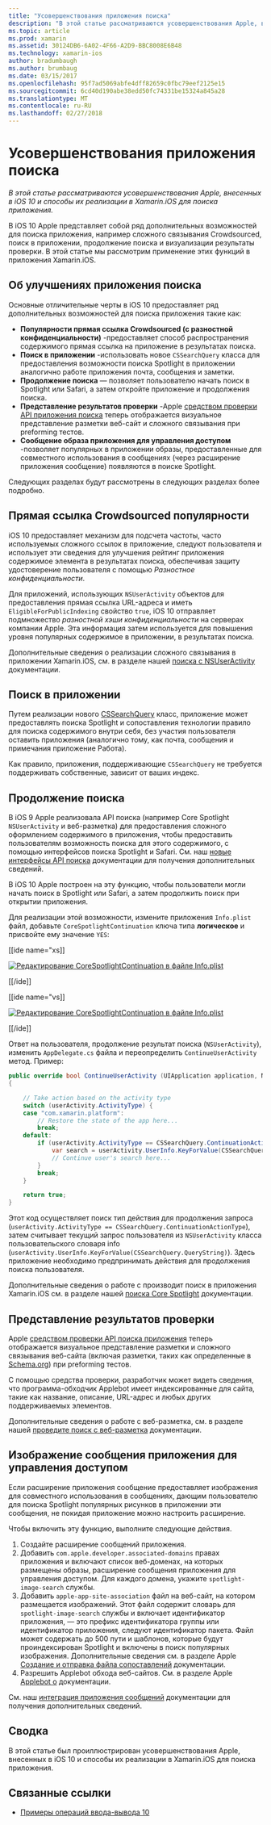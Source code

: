 ```yaml
---
title: "Усовершенствования приложения поиска"
description: "В этой статье рассматриваются усовершенствования Apple, внесенных в iOS 10 и способы их реализации в Xamarin.iOS для поиска приложения."
ms.topic: article
ms.prod: xamarin
ms.assetid: 30124DB6-6A02-4F66-A2D9-BBC8008E6B48
ms.technology: xamarin-ios
author: bradumbaugh
ms.author: brumbaug
ms.date: 03/15/2017
ms.openlocfilehash: 95f7ad5069abfe4dff82659c0fbc79eef2125e15
ms.sourcegitcommit: 6cd40d190abe38edd50fc74331be15324a845a28
ms.translationtype: MT
ms.contentlocale: ru-RU
ms.lasthandoff: 02/27/2018
---
```

# <a name="app-search-enhancements"></a>Усовершенствования приложения поиска

_В этой статье рассматриваются усовершенствования Apple, внесенных в iOS 10 и способы их реализации в Xamarin.iOS для поиска приложения._

В iOS 10 Apple представляет собой ряд дополнительных возможностей для поиска приложения, например сложного связывания Crowdsourced, поиск в приложении, продолжение поиска и визуализации результаты проверки. В этой статье мы рассмотрим применение этих функций в приложения Xamarin.iOS.

## <a name="about-app-search-enhancements"></a>Об улучшениях приложения поиска

Основные отличительные черты в iOS 10 предоставляет ряд дополнительных возможностей для поиска приложения такие как:

- **Популярности прямая ссылка Crowdsourced (с разностной конфиденциальности)** -предоставляет способ распространения содержимого прямая ссылка на приложение в результатах поиска.
- **Поиск в приложении** -использовать новое `CSSearchQuery` класса для предоставления возможности поиска Spotlight в приложении аналогично работе приложения почта, сообщения и заметки.
- **Продолжение поиска** — позволяет пользователю начать поиск в Spotlight или Safari, а затем откройте приложение и продолжения поиска.
- **Представление результатов проверки** -Apple [средством проверки API приложения поиска](https://search.developer.apple.com/appsearch-validation-tool) теперь отображается визуальное представление разметки веб-сайт и сложного связывания при preforming тестов.
- **Сообщение образа приложения для управления доступом** -позволяет популярных в приложении образы, предоставленные для совместного использования в сообщениях (через расширение приложения сообщение) появляются в поиске Spotlight.

Следующих разделах будут рассмотрены в следующих разделах более подробно.

## <a name="crowdsourced-deep-link-popularity"></a>Прямая ссылка Crowdsourced популярности

iOS 10 предоставляет механизм для подсчета частоты, часто используемых сложного ссылок в приложение, следуют пользователя и использует эти сведения для улучшения рейтинг приложения содержимое элемента в результатах поиска, обеспечивая защиту удостоверение пользователя с помощью  *Разностное конфиденциальности*.

Для приложений, использующих `NSUserActivity` объектов для предоставления прямая ссылка URL-адреса и иметь `EligibleForPublicIndexing` свойство `true`, iOS 10 отправляет подмножество *разностной хэши конфиденциальности* на серверах компании Apple. Эта информация затем используется для повышения уровня популярных содержимое в приложении, в результатах поиска.

Дополнительные сведения о реализации сложного связывания в приложении Xamarin.iOS, см. в разделе нашей [поиска с NSUserActivity](~/ios/platform/search/nsuseractivity.md) документации.

## <a name="in-app-searching"></a>Поиск в приложении

Путем реализации нового [CSSearchQuery](https://developer.apple.com/reference/corespotlight/cssearchquery) класс, приложение может предоставлять поиска Spotlight и сопоставления технологии правило для поиска содержимого внутри себя, без участия пользователя оставить приложения (аналогично тому, как почта, сообщения и примечания приложение Работа).

Как правило, приложения, поддерживающие `CSSearchQuery` не требуется поддерживать собственные, зависит от ваших индекс. 

## <a name="search-continuation"></a>Продолжение поиска

В iOS 9 Apple реализовала API поиска (например Core Spotlight `NSUserActivity` и веб-разметка) для предоставления сложного оформлением содержимого в приложения, чтобы предоставить пользователям возможность поиска для этого содержимого, с помощью интерфейсов поиска Spotlight и Safari. См. наш [новые интерфейсы API поиска](~/ios/platform/search/index.md) документации для получения дополнительных сведений.

В iOS 10 Apple построен на эту функцию, чтобы пользователи могли начать поиск в Spotlight или Safari, а затем продолжить поиск при открытии приложения. 

Для реализации этой возможности, измените приложения `Info.plist` файл, добавьте `CoreSpotlightContinuation` ключа типа **логическое** и присвойте ему значение `YES`:

[[ide name="xs]]

[ ![](app-search-enhancements-images/search01.png "Редактирование CoreSpotlightContinuation в файле Info.plist")](app-search-enhancements-images/search01.png)

[[/ide]]

[[ide name="vs]]

[ ![](app-search-enhancements-images/searchw01.png "Редактирование CoreSpotlightContinuation в файле Info.plist")](app-search-enhancements-images/search01.png)

[[/ide]]

Ответ на пользователя, продолжение результат поиска (`NSUserActivity`), изменить `AppDelegate.cs` файла и переопределить `ContinueUserActivity` метод. Пример:

```csharp
public override bool ContinueUserActivity (UIApplication application, NSUserActivity userActivity, UIApplicationRestorationHandler completionHandler)
{

    // Take action based on the activity type
    switch (userActivity.ActivityType) {
    case "com.xamarin.platform":
        // Restore the state of the app here...
        break;
    default:
        if (userActivity.ActivityType == CSSearchQuery.ContinuationActionType) {
            var search = userActivity.UserInfo.KeyForValue(CSSearchQuery.QueryString);
            // Continue user's search here...
        }
        break;
    }

    return true;
}
```

Этот код осуществляет поиск тип действия для продолжения запроса (`userActivity.ActivityType == CSSearchQuery.ContinuationActionType`), затем считывает текущий запрос пользователя из `NSUserActivity` класса пользовательского словаря info (`userActivity.UserInfo.KeyForValue(CSSearchQuery.QueryString)`). Здесь приложение необходимо предпринимать действия для продолжения поиска пользователя.

Дополнительные сведения о работе с производит поиск в приложения Xamarin.iOS см. в разделе нашей [поиска Core Spotlight](~/ios/platform/search/corespotlight.md) документации.

## <a name="visualization-of-validation-results"></a>Представление результатов проверки

Apple [средством проверки API поиска приложения](https://search.developer.apple.com/appsearch-validation-tool) теперь отображается визуальное представление разметки и сложного связывания веб-сайта (включая разметки, таких как определенные в [Schema.org](http://schema.org/)) при preforming тестов.

С помощью средства проверки, разработчик может видеть сведения, что программа-обходчик Applebot имеет индексированные для сайта, такие как название, описание, URL-адрес и любых других поддерживаемых элементов.

Дополнительные сведения о работе с веб-разметка, см. в разделе нашей [проведите поиск с веб-разметка](~/ios/platform/search/web-markup.md) документации.

## <a name="message-app-image-sharing"></a>Изображение сообщения приложения для управления доступом

Если расширение приложения сообщение предоставляет изображения для совместного использования в сообщениях, дающим пользователю для поиска Spotlight популярных рисунков в приложении эти сообщения, не покидая приложение можно настроить расширение.

Чтобы включить эту функцию, выполните следующие действия.

1. Создайте расширение сообщений приложения.
2. Добавить `com.apple.developer.associated-domains` правах приложения и включают список веб-доменах, на которых размещены образы, расширение сообщения приложения для управления доступом. Для каждого домена, укажите `spotlight-image-search` службы.
3. Добавить `apple-app-site-association` файл на веб-сайт, на котором размещается изображений. Этот файл содержит словарь для `spotlight-image-search` службы и включает идентификатор приложения, — это префикс идентификатора группы или идентификатор приложения, следуют идентификатор пакета. Файл может содержать до 500 пути и шаблонов, которые будут проиндексирован Spotlight и включены в поиск популярных изображения. Дополнительные сведения см. в разделе Apple [Создание и отправка файла сопоставлений](https://developer.apple.com/library/prerelease/content/documentation/General/Conceptual/AppSearch/UniversalLinks.html#//apple_ref/doc/uid/TP40016308-CH12-SW4) документации.
4. Разрешить Applebot обхода веб-сайтов. См. в разделе Apple [Applebot о](https://support.apple.com/en-us/HT204683) документации.

См. наш [интеграция приложения сообщений](~/ios/platform/message-app-integration/index.md) документации для получения дополнительных сведений.

## <a name="summary"></a>Сводка

В этой статье был проиллюстрирован усовершенствования Apple, внесенных в iOS 10 и способы их реализации в Xamarin.iOS для поиска приложения.



## <a name="related-links"></a>Связанные ссылки

- [Примеры операций ввода-вывода 10](https://developer.xamarin.com/samples/ios/iOS10/)
